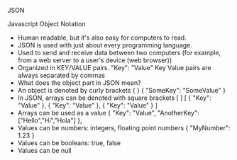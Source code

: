 JSON 

Javascript Object Notation

- Human readable, but it's also easy for computers to read.
- JSON is used with just about every programming language. 
- Used to send and receive data between two computers (for example, from a web server to a user's device (web browser))
- Organized in KEY/VALUE pairs.
    "Key": "Value"
    Key Value pairs are always separated by commas
- What does the object part in JSON mean?
- An object is denoted by curly brackets { }
    {
        "SomeKey": "SomeValue"
    }
- In JSON, arrays can be denoted with square brackets [ ]
    [
        {
            "Key": "Value"
        },
        {
            "Key": "Value"
        },
        {
            "Key": "Value"
        }
    ]
- Arrays can be used as a value
        {
            "Key": "Value",
            "AnotherKey":["Hello","Hi","Hola"]
        },
- Values can be numbers: integers, floating point numbers
        {
            "MyNumber": 1.23
        }
- Values can be booleans: true, false
- Values can be null